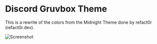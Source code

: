 # Discord Gruvbox Theme

This is a rewrite of the colors from the Midnight Theme done by refact0r (refact0r.dev).

![Screenshot](https://imgur.com/a/RQFf7mW)
